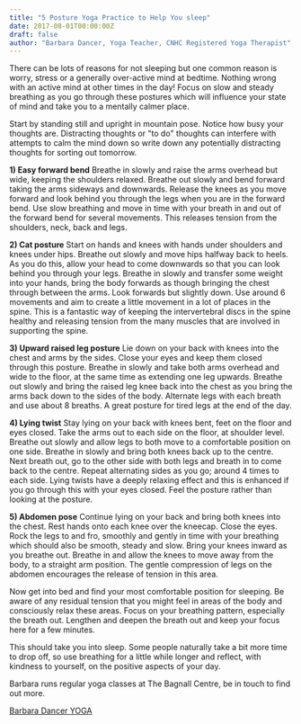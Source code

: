 ```yaml
---
title: "5 Posture Yoga Practice to Help You sleep"
date: 2017-08-01T00:00:00Z
draft: false
author: "Barbara Dancer, Yoga Teacher, CNHC Registered Yoga Therapist"
---
```


There can be lots of reasons for not sleeping but one common reason is worry, stress or a generally over-active mind at bedtime. Nothing wrong with an active mind at other times in the day! Focus on slow and steady breathing as you go through these postures which will influence your state of mind and take you to a mentally calmer place.

Start by standing still and upright in mountain pose. Notice how busy your thoughts are. Distracting thoughts or "to do" thoughts can interfere with attempts to calm the mind down so write down any potentially distracting thoughts for sorting out tomorrow.

**1) Easy forward bend**
Breathe in slowly and raise the arms overhead but wide, keeping the shoulders relaxed. Breathe out slowly and bend forward taking the arms sideways and downwards. Release the knees as you move forward and look behind you through the legs when you are in the forward bend. Use slow breathing and move in time with your breath in and out of the forward bend for several movements. This releases tension from the shoulders, neck, back and legs.

**2) Cat posture**
Start on hands and knees with hands under shoulders and knees under hips. Breathe out slowly and move hips halfway back to heels. As you do this, allow your head to come downwards so that you can look behind you through your legs. Breathe in slowly and transfer some weight into your hands, bring the body forwards as though bringing the chest through between the arms. Look forwards but slightly down. Use around 6 movements and aim to create a little movement in a lot of places in the spine. This is a fantastic way of keeping the intervertebral discs in the spine healthy and releasing tension from the many muscles that are involved in supporting the spine.

**3) Upward raised leg posture**
Lie down on your back with knees into the chest and arms by the sides. Close your eyes and keep them closed through this posture. Breathe in slowly and take both arms overhead and wide to the floor, at the same time as extending one leg upwards. Breathe out slowly and bring the raised leg knee back into the chest as you bring the arms back down to the sides of the body. Alternate legs with each breath and use about 8 breaths. A great posture for tired legs at the end of the day.

**4) Lying twist**
Stay lying on your back with knees bent, feet on the floor and eyes closed. Take the arms out to each side on the floor, at shoulder level. Breathe out slowly and allow legs to both move to a comfortable position on one side. Breathe in slowly and bring both knees back up to the centre. Next breath out, go to the other side with both legs and breath in to come back to the centre. Repeat alternating sides as you go; around 4 times to each side. Lying twists have a deeply relaxing effect and this is enhanced if you go through this with your eyes closed. Feel the posture rather than looking at the posture.

**5) Abdomen pose**
Continue lying on your back and bring both knees into the chest. Rest hands onto each knee over the kneecap. Close the eyes. Rock the legs to and fro, smoothly and gently in time with your breathing which should also be smooth, steady and slow. Bring your knees inward as you breathe out. Breathe in and allow the knees to move away from the body, to a straight arm position. The gentle compression of legs on the abdomen encourages the release of tension in this area.

Now get into bed and find your most comfortable position for sleeping. Be aware of any residual tension that you might feel in areas of the body and consciously relax these areas. Focus on your breathing pattern, especially the breath out. Lengthen and deepen the breath out and keep your focus here for a few minutes.

This should take you into sleep. Some people naturally take a bit more time to drop off, so use breathing for a little while longer and reflect, with kindness to yourself, on the positive aspects of your day.

Barbara runs regular yoga classes at The Bagnall Centre, be in touch to find out more.

[Barbara Dancer YOGA](http://www.barbaradanceryoga.co.uk/)